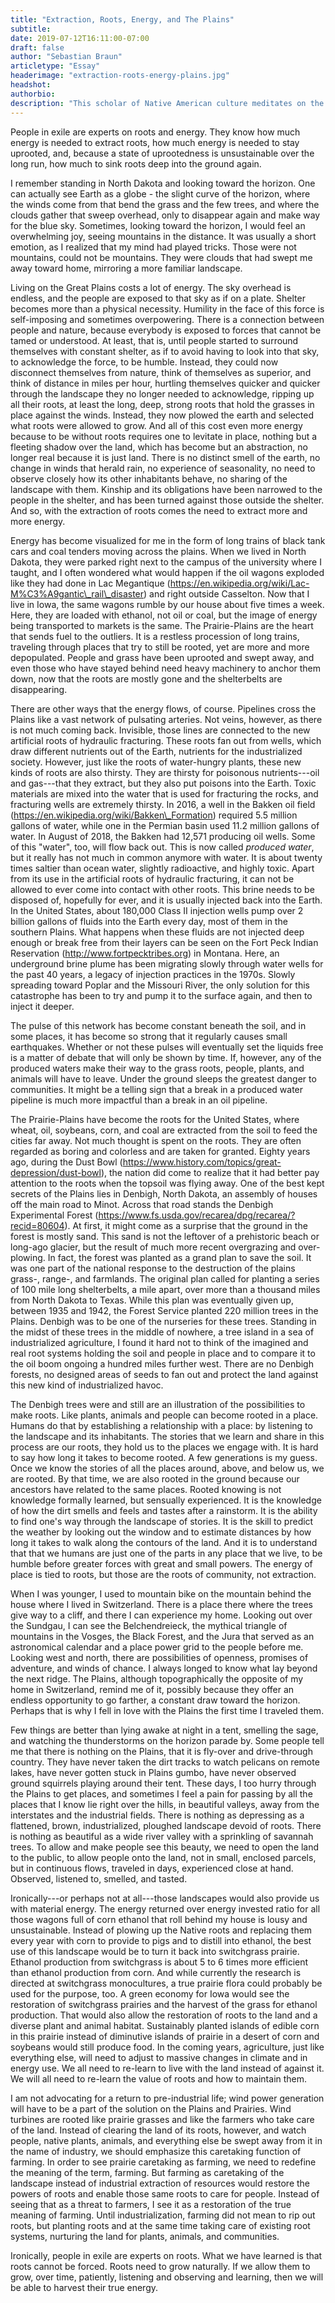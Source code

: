 ```yaml
---
title: "Extraction, Roots, Energy, and The Plains"
subtitle:
date: 2019-07-12T16:11:00-07:00
draft: false
author: "Sebastian Braun"
articletype: "Essay"
headerimage: "extraction-roots-energy-plains.jpg"
headshot:
authorbio:
description: "This scholar of Native American culture meditates on the meaning of roots, and the challenge to them represented by energy extraction."
---
```



People in exile are experts on roots and energy. They know how much
energy is needed to extract roots, how much energy is needed to stay
uprooted, and, because a state of uprootedness is unsustainable over the
long run, how much to sink roots deep into the ground again.

I remember standing in North Dakota and looking toward the horizon. One
can actually see Earth as a globe - the slight curve of the horizon,
where the winds come from that bend the grass and the few trees, and
where the clouds gather that sweep overhead, only to disappear again and
make way for the blue sky. Sometimes, looking toward the horizon, I
would feel an overwhelming joy, seeing mountains in the distance. It was
usually a short emotion, as I realized that my mind had played tricks.
Those were not mountains, could not be mountains. They were clouds that
had swept me away toward home, mirroring a more familiar landscape.

Living on the Great Plains costs a lot of energy. The sky overhead is
endless, and the people are exposed to that sky as if on a plate.
Shelter becomes more than a physical necessity. Humility in the face of
this force is self-imposing and sometimes overpowering. There is a
connection between people and nature, because everybody is exposed to
forces that cannot be tamed or understood. At least, that is, until
people started to surround themselves with constant shelter, as if to
avoid having to look into that sky, to acknowledge the force, to be
humble. Instead, they could now disconnect themselves from nature, think
of themselves as superior, and think of distance in miles per hour,
hurtling themselves quicker and quicker through the landscape they no
longer needed to acknowledge, ripping up all their roots, at least the
long, deep, strong roots that hold the grasses in place against the
winds. Instead, they now plowed the earth and selected what roots were
allowed to grow. And all of this cost even more energy because to be
without roots requires one to levitate in place, nothing but a fleeting
shadow over the land, which has become but an abstraction, no longer
real because it is just land. There is no distinct smell of the earth,
no change in winds that herald rain, no experience of seasonality, no
need to observe closely how its other inhabitants behave, no sharing of
the landscape with them. Kinship and its obligations have been narrowed
to the people in the shelter, and has been turned against those outside
the shelter. And so, with the extraction of roots comes the need to
extract more and more energy.

Energy has become visualized for me in the form of long trains of black
tank cars and coal tenders moving across the plains. When we lived in
North Dakota, they were parked right next to the campus of the
university where I taught, and I often wondered what would happen if the
oil wagons exploded like they had done in Lac Megantique
(https://en.wikipedia.org/wiki/Lac-M%C3%A9gantic\_rail\_disaster) and
right outside Casselton. Now that I live in Iowa, the same wagons rumble
by our house about five times a week. Here, they are loaded with
ethanol, not oil or coal, but the image of energy being transported to
markets is the same. The Prairie-Plains are the heart that sends fuel to
the outliers. It is a restless procession of long trains, traveling
through places that try to still be rooted, yet are more and more
depopulated. People and grass have been uprooted and swept away, and
even those who have stayed behind need heavy machinery to anchor them
down, now that the roots are mostly gone and the shelterbelts are
disappearing.

There are other ways that the energy flows, of course. Pipelines cross
the Plains like a vast network of pulsating arteries. Not veins,
however, as there is not much coming back. Invisible, those lines are
connected to the new artificial roots of hydraulic fracturing. These
roots fan out from wells, which draw different nutrients out of the
Earth, nutrients for the industrialized society. However, just like the
roots of water-hungry plants, these new kinds of roots are also thirsty.
They are thirsty for poisonous nutrients---oil and gas---that they
extract, but they also put poisons into the Earth. Toxic materials are
mixed into the water that is used for fracturing the rocks, and
fracturing wells are extremely thirsty. In 2016, a well in the Bakken
oil field (https://en.wikipedia.org/wiki/Bakken\_Formation) required 5.5
million gallons of water, while one in the Permian basin used 11.2
million gallons of water. In August of 2018, the Bakken had 12,571
producing oil wells. Some of this "water", too, will flow back out. This
is now called *produced water*, but it really has not much in common
anymore with water. It is about twenty times saltier than ocean water,
slightly radioactive, and highly toxic. Apart from its use in the
artificial roots of hydraulic fracturing, it can not be allowed to ever
come into contact with other roots. This brine needs to be disposed of,
hopefully for ever, and it is usually injected back into the Earth. In
the United States, about 180,000 Class II injection wells pump over 2
billion gallons of fluids into the Earth every day, most of them in the
southern Plains. What happens when these fluids are not injected deep
enough or break free from their layers can be seen on the Fort Peck
Indian Reservation (http://www.fortpecktribes.org) in Montana. Here, an
underground brine plume has been migrating slowly through water wells
for the past 40 years, a legacy of injection practices in the 1970s.
Slowly spreading toward Poplar and the Missouri River, the only solution
for this catastrophe has been to try and pump it to the surface again,
and then to inject it deeper.

The pulse of this network has become constant beneath the soil, and in
some places, it has become so strong that it regularly causes small
earthquakes. Whether or not these pulses will eventually set the liquids
free is a matter of debate that will only be shown by time. If, however,
any of the produced waters make their way to the grass roots, people,
plants, and animals will have to leave. Under the ground sleeps the
greatest danger to communities. It might be a telling sign that a break
in a produced water pipeline is much more impactful than a break in an
oil pipeline.

The Prairie-Plains have become the roots for the United States, where
wheat, oil, soybeans, corn, and coal are extracted from the soil to feed
the cities far away. Not much thought is spent on the roots. They are
often regarded as boring and colorless and are taken for granted. Eighty
years ago, during the Dust Bowl
(https://www.history.com/topics/great-depression/dust-bowl), the nation
did come to realize that it had better pay attention to the roots when
the topsoil was flying away. One of the best kept secrets of the Plains
lies in Denbigh, North Dakota, an assembly of houses off the main road
to Minot. Across that road stands the Denbigh Experimental Forest
(https://www.fs.usda.gov/recarea/dpg/recarea/?recid=80604). At first, it
might come as a surprise that the ground in the forest is mostly sand.
This sand is not the leftover of a prehistoric beach or long-ago
glacier, but the result of much more recent overgrazing and
over-plowing. In fact, the forest was planted as a grand plan to save
the soil. It was one part of the national response to the destruction of
the plains grass-, range-, and farmlands. The original plan called for
planting a series of 100 mile long shelterbelts, a mile apart, over more
than a thousand miles from North Dakota to Texas. While this plan was
eventually given up, between 1935 and 1942, the Forest Service planted
220 million trees in the Plains. Denbigh was to be one of the nurseries
for these trees. Standing in the midst of these trees in the middle of
nowhere, a tree island in a sea of industrialized agriculture, I found
it hard not to think of the imagined and real root systems holding the
soil and people in place and to compare it to the oil boom ongoing a
hundred miles further west. There are no Denbigh forests, no designed
areas of seeds to fan out and protect the land against this new kind of
industrialized havoc.

The Denbigh trees were and still are an illustration of the
possibilities to make roots. Like plants, animals and people can become
rooted in a place. Humans do that by establishing a relationship with a
place: by listening to the landscape and its inhabitants. The stories
that we learn and share in this process are our roots, they hold us to
the places we engage with. It is hard to say how long it takes to become
rooted. A few generations is my guess. Once we know the stories of all
the places around, above, and below us, we are rooted. By that time, we
are also rooted in the ground because our ancestors have related to the
same places. Rooted knowing is not knowledge formally learned, but
sensually experienced. It is the knowledge of how the dirt smells and
feels and tastes after a rainstorm. It is the ability to find one's way
through the landscape of stories. It is the skill to predict the weather
by looking out the window and to estimate distances by how long it takes
to walk along the contours of the land. And it is to understand that
that we humans are just one of the parts in any place that we live, to
be humble before greater forces with great and small powers. The energy
of place is tied to roots, but those are the roots of community, not
extraction.

When I was younger, I used to mountain bike on the mountain behind the
house where I lived in Switzerland. There is a place there where the
trees give way to a cliff, and there I can experience my home. Looking
out over the Sundgau, I can see the Belchendreieck, the mythical
triangle of mountains in the Vosges, the Black Forest, and the Jura that
served as an astronomical calendar and a place power grid to the people
before me. Looking west and north, there are possibilities of openness,
promises of adventure, and winds of chance. I always longed to know what
lay beyond the next ridge. The Plains, although topographically the
opposite of my home in Switzerland, remind me of it, possibly because
they offer an endless opportunity to go farther, a constant draw toward
the horizon. Perhaps that is why I fell in love with the Plains the
first time I traveled them.

Few things are better than lying awake at night in a tent, smelling the
sage, and watching the thunderstorms on the horizon parade by. Some
people tell me that there is nothing on the Plains, that it is fly-over
and drive-through country. They have never taken the dirt tracks to
watch pelicans on remote lakes, have never gotten stuck in Plains gumbo,
have never observed ground squirrels playing around their tent. These
days, I too hurry through the Plains to get places, and sometimes I feel
a pain for passing by all the places that I know lie right over the
hills, in beautiful valleys, away from the interstates and the
industrial fields. There is nothing as depressing as a flattened, brown,
industrialized, ploughed landscape devoid of roots. There is nothing as
beautiful as a wide river valley with a sprinkling of savannah trees. To
allow and make people see this beauty, we need to open the land to the
public, to allow people onto the land, not in small, enclosed parcels,
but in continuous flows, traveled in days, experienced close at hand.
Observed, listened to, smelled, and tasted.

Ironically---or perhaps not at all---those landscapes would also provide
us with material energy. The energy returned over energy invested ratio
for all those wagons full of corn ethanol that roll behind my house is
lousy and unsustainable. Instead of plowing up the Native roots and
replacing them every year with corn to provide to pigs and to distill
into ethanol, the best use of this landscape would be to turn it back
into switchgrass prairie. Ethanol production from switchgrass is about 5
to 6 times more efficient than ethanol production from corn. And while
currently the research is directed at switchgrass monocultures, a true
prairie flora could probably be used for the purpose, too. A green
economy for Iowa would see the restoration of switchgrass prairies and
the harvest of the grass for ethanol production. That would also allow
the restoration of roots to the land and a diverse plant and animal
habitat. Sustainably planted islands of edible corn in this prairie
instead of diminutive islands of prairie in a desert of corn and
soybeans would still produce food. In the coming years, agriculture,
just like everything else, will need to adjust to massive changes in
climate and in energy use. We all need to re-learn to live with the land
instead of against it. We will all need to re-learn the value of roots
and how to maintain them.

I am not advocating for a return to pre-industrial life; wind power
generation will have to be a part of the solution on the Plains and
Prairies. Wind turbines are rooted like prairie grasses and like the
farmers who take care of the land. Instead of clearing the land of its
roots, however, and watch people, native plants, animals, and everything
else be swept away from it in the name of industry, we should emphasize
this caretaking function of farming. In order to see prairie caretaking
as farming, we need to redefine the meaning of the term, farming. But
farming as caretaking of the landscape instead of industrial extraction
of resources would restore the powers of roots and enable those same
roots to care for people. Instead of seeing that as a threat to farmers,
I see it as a restoration of the true meaning of farming. Until
industrialization, farming did not mean to rip out roots, but planting
roots and at the same time taking care of existing root systems,
nurturing the land for plants, animals, and communities.

Ironically, people in exile are experts on roots. What we have learned
is that roots cannot be forced. Roots need to grow naturally. If we
allow them to grow, over time, patiently, listening and observing and
learning, then we will be able to harvest their true energy.